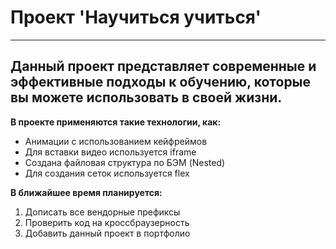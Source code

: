 # __Проект 'Научиться учиться'__
---
## Данный проект представляет современные и эффективные подходы к обучению, которые вы можете использовать в своей жизни.

__В проекте применяются такие технологии, как:__ 
* Анимации с использованием кейфреймов
* Для вставки видео используется iframe
* Создана файловая структура по БЭМ (Nested)
* Для создания сеток используется flex

__В ближайшее время планируется:__ 
1. Дописать все вендорные префиксы 
2. Проверить код на кроссбраузерность 
3. Добавить данный проект в портфолио